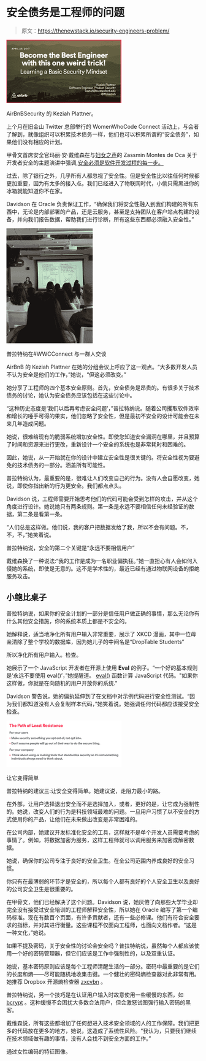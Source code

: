 # 安全债务是工程师的问题

> 原文：<https://thenewstack.io/security-engineers-problem/>

![](img/8518e566675cd5dc59483b930f9e50d5.png)

AirBnBSecurity 的 Keziah Plattner。

上个月在旧金山 Twitter 总部举行的 WomenWhoCode Connect 活动上，与会者了解到，就像组织可以积累技术债务一样，他们也可以积累所谓的“安全债务”，如果他们没有相应的计划。

甲骨文首席安全官玛丽·安·戴维森在与[妇女之声](https://www.womenwhocode.com/)的 Zassmin Montes de Oca 关于开发者安全的主题演讲中强调,[安全必须是软件开发过程的每一步。](https://www.linkedin.com/in/mary-ann-davidson-235ba/)

过去，除了银行之外，几乎所有人都忽视了安全性。但是安全性比以往任何时候都更加重要，因为有太多的接入点。我们已经进入了物联网时代，小偷只需黑进你的冰箱就能知道你不在家。

Davidson 在 Oracle 负责保证工作，“确保我们将安全性融入到我们构建的所有东西中，无论是内部部署的产品，还是云服务，甚至是支持团队在客户站点构建的设备，并向我们报告数据，帮助我们进行诊断，所有这些东西都必须融入安全性。”

![](img/5cb46b53f59b343aa8247c08f7e521bb.png)

普拉特纳在#WWCConnect 与一群人交谈

AirBnB 的 Keziah Plattner 在她的分组会议上呼应了这一观点。“大多数开发人员不认为安全是他们的工作，”她说，“但这必须改变。”

她分享了工程师的四个基本安全原则。首先，安全债务是昂贵的。有很多关于技术债务的讨论，她认为安全债务应该包括在这些讨论中。

“这种历史态度是‘我们以后再考虑安全问题’，”普拉特纳说。随着公司攫取软件效率和增长的唾手可得的果实，他们忽略了安全性，但是最初不安全的设计可能会在未来几年造成问题。

她说，很难给现有的脆弱系统增加安全性。即使您知道安全漏洞在哪里，并且预算了时间和资源来进行更改，重新设计一个安全的系统也是非常耗时和困难的。

因此，她说，从一开始就在你的设计中建立安全性是很关键的。将安全性视为要避免的技术债务的一部分。涵盖所有可能性。

普拉特纳认为，最重要的是，很难让人们改变自己的行为。没有人会自愿改变，她说，即使你指出新的行为更安全。我们都点点头。

Davidson 说，工程师需要开始思考他们的代码可能会受到怎样的攻击，并从这个角度进行设计。她说她只有两条规则。第一条是永远不要相信任何未经验证的数据，第二条是看第一条。

“人们总是这样做。他们说，我的客户把数据发给了我，所以不会有问题。不，不，不，”她笑着说。

普拉特纳说，安全的第二个关键是“永远不要相信用户”

戴维森换了一种说法:“我的工作是成为一名职业偏执狂。”她一直担心有人会如何入侵她的系统，即使是无意的。这不是学术性的，最近已经有通过物联网设备的拒绝服务攻击。

## 小鲍比桌子

普拉特纳说，如果你的安全计划的一部分是信任用户做正确的事情，那么无论你有什么其他安全措施，你的系统本质上都是不安全的。

她解释说，适当地净化所有用户输入非常重要，展示了 XKCD 漫画，其中一位母亲清除了整个学校的数据库，因为她儿子的中间名是“DropTable Students”

所以净化所有用户输入。检查。

她展示了一个 JavaScript 开发者在开源上使用 **Eval** 的例子。“一个好的基本规则是‘永远不要使用 eval()’，”她提醒道。 [eval()](https://developer.mozilla.org/en-US/docs/Web/JavaScript/Reference/Global_Objects/eval) 函数计算 JavaScript 代码。"如果你这样做，你就是在向随机的用户开放你的系统."

Davidson 警告说，她的偏执延伸到了在文档中对示例代码进行安全性测试。“因为我们都知道没有人会复制样本代码，”她笑着说。她强调任何代码都应该接受安全检查。

![](img/c9d02bad745975b94f27bcac9051a092.png)

让它变得简单

普拉特纳的建议三:让安全变得简单。她建议说，走阻力最小的路。

在外部，让用户选择退出安全而不是选择加入，或者，更好的是，让它成为强制性的。她说，改变人们的行为是科技领域最难的问题。一旦用户习惯了以不安全的方式使用你的产品，让他们在未来做出改变是非常困难的。

在公司内部，她建议开发标准化安全的工具，这样就不是单个开发人员需要考虑的事情了。例如，将数据加密为服务，这样工程师就可以调用服务来加密或解密数据。

她说，确保你的公司专注于良好的安全卫生。在全公司范围内养成良好的安全习惯。

你只有在最薄弱的环节才是安全的，所以每个人都有良好的个人安全卫生以及良好的公司安全卫生是很重要的。

在甲骨文，他们已经解决了这个问题。Davidson 说，她厌倦了向那些大学毕业却完全没有接受过安全培训的工程师解释安全性，所以她在 Oracle 编写了第一个编码标准。现在有数百个页面，有许多贡献者，还有一些必修课。他们有符合安全要求的指标，并对其进行衡量。这些课程不仅面向工程师，也面向文档作者。“这是一种文化，”她说。

如果不提及密码，关于安全性的讨论会安全吗？普拉特纳说，虽然每个人都应该使用一个好的密码管理器，但它们应该是工作中强制性的，以及双重认证。

她说，基本密码原则应该是每个工程师清醒生活的一部分。密码中最重要的是它们的长度和熵——尽可能随机地收集击键。一个健壮的密码熵检查器对此非常有用。她推荐 Dropbox 开源熵检查器 [zxcvbn](https://blogs.dropbox.com/tech/2012/04/zxcvbn-realistic-password-strength-estimation/) 。

普拉特纳说，另一个技巧是在认证用户输入时故意使用一些缓慢的东西，如 [bcrypt](https://en.wikipedia.org/wiki/Bcrypt) 。这种缓慢不会困扰大多数合法用户，但会激怒试图强行输入密码的黑客。

戴维森说，所有这些都增加了任何想进入技术安全领域的人的工作保障。我们把更多的代码放在更多的地方，她说，这造成了系统性风险。“我认为，只要我们继续在技术领域做有趣的事情，没有人会找不到安全方面的工作。”

通过女性编码的特征图像。

<svg xmlns:xlink="http://www.w3.org/1999/xlink" viewBox="0 0 68 31" version="1.1"><title>Group</title> <desc>Created with Sketch.</desc></svg>